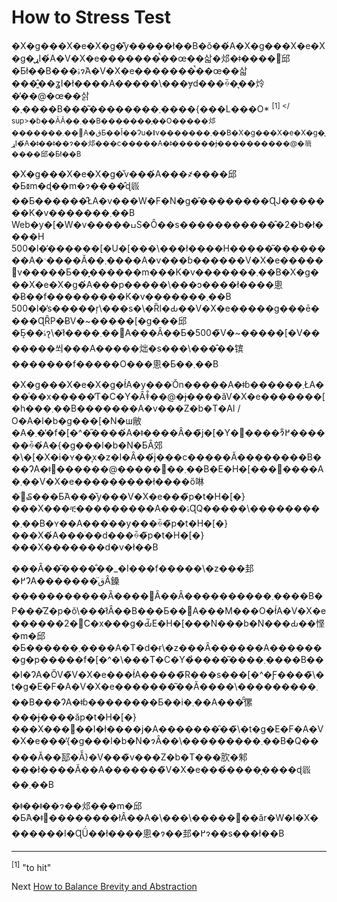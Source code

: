 # How to Stress Test
[//]: # (Version:1.0.0)
�X�g���X�e�X�g�͊y�����ł��B�ŏ��́A�X�g���X�e�X�g�̖ړI�́A�V�X�e�������ׂ̉��œ��삷�邩�ǂ����𒲂ׂ邱�Ƃł��B���ۂɂ́A�V�X�e�������ׂ̉��œ��삷���͈̂��ʓI�ł����A���ׂ��\���ɏd���ꍇ�͉��炩�̕��@�œ��삵�܂����B���͂�������*�܂���*�{���L���O* <sup> [1] </ sup>�ɓ��ĂĂ��܂��B�������̗��O�����邩�������܂��񂪁A�قƂ��Ǐ��Ɂu�ǁv�������܂��B�X�g���X�e�X�g�̖ړI�́A�ǂ��ǂ��ɂ��邩���c�����A�ǂ������ɉ����������@�𗝉����邱�Ƃł��B

�X�g���X�e�X�g�̌v���́A���҂����邱�Ƃ𐳊m�ɖ��m�ɂ����̂ɖ𗧂��Ƃ������̂ŁA�v���W�F�N�g�̑��������ɊJ�������K�v�������܂��B Web�y�[�W�v�����ߎS�Ȏ��s�����������̂�2�b�ł����H 500�l�̓������[�U�[���\���ł����H�����͂��������A�ˑ����Ă��܂����A�v���ɓ������V�X�e�����݌v�����Ƃ��͓������m���K�v�������܂��B�X�g���X�e�X�g�́A���p�����\���ɔ����ł����悤�Ƀ��f���������K�v�������܂��B 500�l�̕s�����ŗ\���s�\�Ȑl�Ԃ��V�X�e�����g���ē����ɊȒP�ɃV�~�����[�g���邱�Ƃ͎��ۂɂ͉\�ł͂����܂��񂪁A���Ȃ��Ƃ�500�̃V�~�����[�V�������쐬���A�����炪�s���\���̂��镔�������f�����O���悤�Ƃ��܂��B

�X�g���X�e�X�g�ł́A�y���ׂŎn�����A�ǂɓ������܂ŁA���͑��x�����̓T�C�Y�Ȃǂ̐��@�ɉ����ăV�X�e�������[�h���܂��B�������A�v���Z�b�T�AI / O�A�l�b�g���[�N�ш敝�A�܂��̓f�[�^�̋����́A�ǂ����Ȃ��̃j�[�Y�𖞂����ɂ͋߂������ꍇ�́A�{�g���l�b�N�ƂȂ郊�\�[�X�i�ʏ��͎x�z�I�Ȃ��́j���c�����Ă��������B���ɁA�ǂ𓮂������@�������܂��B�E�H�[���𓮂����A�܂��V�X�e���������ł����ő啉�ׂ𑝂₷���Ƃ́A���ׂ̌y���V�X�e���̃p�t�H�[�}���X���ቺ���������A���ۂɊQ�����\���������܂��B�ʏ��A���ׂ��y���ꍇ�̃p�t�H�[�}���X�́A���ׂ��d���ꍇ�̃p�t�H�[�}���X�������d�v�ł��B

���Ȃ��͂����̐��_�I���f�����\�z���邽�߂ɁA�������̈قȂ鎟�����������Ȃ����΂Ȃ��Ȃ����������܂����B�P���̋Z�p�ŏ\���ł͂Ȃ��B���Ƃ��΁A���M���O�ł́A�V�X�e������2�̃C�x���g�Ԃ̃E�H�[���N���b�N���Ԃ��悭�m�邱�Ƃ������܂����A�T�d�ɍ\�z���Ȃ������A�������g�p�����f�[�^�\���T�C�Y�̉����͂����܂����B���l�ɁA�ŐV�̃V�X�e���ł́A�����̃R���s���[�^�Ƒ����̃\�t�g�E�F�A�V�X�e�������͂��Ă����\���������܂��B���ɁA�ǂɓ��������Ƃ��i�܂��A���͂̑傫���ɉ����ăp�t�H�[�}���X���񒼐��I�ł����j�A�������̑��̃\�t�g�E�F�A�V�X�e���̓{�g���l�b�N�ɂȂ��\���������܂��B�Q�����Ă��邷�ׂẴ}�V���̃v���Z�b�T���ׂ𑪒肷�邾���ł����Ă��A�������̃V�X�e���̉����͔����ɖ𗧂��܂��B

�ǂ��ǂ��ɂ��邩���m�邱�Ƃ́A�ǂ𓮂��������łȂ��A�\���\�����񋟂��ăr�W�l�X�������I�ɊǗ��ł����悤�ɂ��邽�߂ɂ��s���ł��B

---

<sup>[1]</sup> "to hit" 

Next [How to Balance Brevity and Abstraction](05-How-to-Balance-Brevity-and-Abstraction.md)